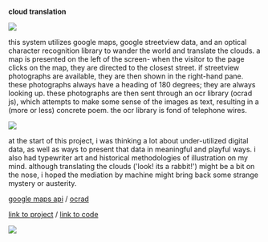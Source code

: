 <b>cloud translation</b>

<img src="https://pbs.twimg.com/media/CSmnVuQU8AA3WNV.jpg">

this system utilizes google maps, google streetview data, and an optical character recognition library to wander the world and translate the clouds. a map is presented on the left of the screen- when the visitor to the page clicks on the map, they are directed to the closest street. if streetview photographs are available, they are then shown in the right-hand pane. these photographs always have a heading of 180 degrees; they are always looking up. these photographs are then sent through an ocr library (ocrad js), which attempts to make some sense of the images as text, resulting in a (more or less) concrete poem. the ocr library is fond of telephone wires.

<img src="https://pbs.twimg.com/media/CSmnVsvUwAAsFKe.jpg">

at the start of this project, i was thinking a lot about under-utilized digital data, as well as ways to present that data in meaningful and playful ways. i also had typewriter art and historical methodologies of illustration on my mind. although translating the clouds ('look! its a rabbit!') might be a bit on the nose, i hoped the mediation by machine might bring back some strange mystery or austerity.

[google maps api](https://developers.google.com/maps/) / [ocrad](https://github.com/antimatter15/ocrad.js)

[link to project](http://ifyoulived.org/translations.png) / 
[link to code](/cloud.html)

<img src="https://pbs.twimg.com/media/CSmnV0uU8AAHBSI.jpg">
